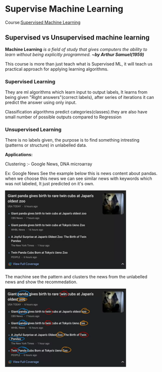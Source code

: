 # Supervise Machine Learning 

Course:[Supervised Machine Learning](https://www.coursera.org/learn/machine-learning)

## Supervised vs Unsupervised machine learning

   **Machine Learning** *is a field of study that gives computers the ability to learn without being explicitly programmed.* 
                                        ***~by Arthur Samuel(1959)***


This course is more than just teach what is Supervised ML, it will teach us practical approach for applying learning algorithms.

### Supervised Learning
    
They are ml algorithms which learn input to output labels, It learns from being given "Right answers"(correct labels), after series of iterations it can predict the answer using only input.
     
Classification algorithms predict categories(classes).they are also have small number of possible outputs compared to Regression

### Unsupervised Learning

There is no labels given, the purpose is to find something intresting (patterns or structure) in unlabelled data.

**Applications:**

Clustering :- Google News, DNA microarray

Ex: Google News 
See the example below this is news content about pandas.
when we choose this news we can see similar news with keywords which was not labeled, It just predicted on it's own.

<img src="/other/images/SupervisedML(1).png" width = 400 >

The machine see the pattern and clusters the news from the unlabelled news and show the recommedation.

<img src="/other/images/SupervisedML(2).png" width = 400 >
